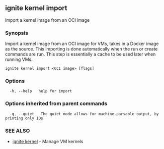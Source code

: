 ## ignite kernel import

Import a kernel image from an OCI image

### Synopsis


Import a kernel image from an OCI image for VMs, takes in a Docker image as the source.
This importing is done automatically when the run or create commands are run. This step
is essentially a cache to be used later when running VMs.


```
ignite kernel import <OCI image> [flags]
```

### Options

```
  -h, --help   help for import
```

### Options inherited from parent commands

```
  -q, --quiet   The quiet mode allows for machine-parsable output, by printing only IDs
```

### SEE ALSO

* [ignite kernel](ignite_kernel.md)	 - Manage VM kernels

